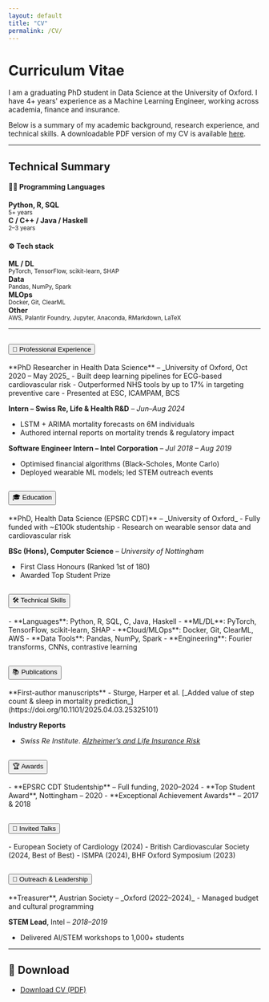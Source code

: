 ```yaml
---
layout: default
title: "CV"
permalink: /CV/
---
```

# Curriculum Vitae 
I am a graduating PhD student in Data Science at the University of Oxford. I have 4+ years' experience as a Machine Learning Engineer, working across academia, finance and insurance. 

Below is a summary of my academic background, research experience, and technical skills. A downloadable PDF version of my CV is available [here](/assets/files/CV.pdf).

<hr>


<h2>Technical Summary</h2>

<h4>🧑‍💻 Programming Languages</h4>
<div class="row text-center mb-4 cv-tech-summary">
  <div class="col-md-3"><strong>Python, R, SQL</strong><br/><small>5+ years</small></div>
  <div class="col-md-3"><strong>C / C++ / Java / Haskell</strong><br/><small>2–3 years</small></div>
</div>

<h4>⚙️ Tech stack</h4>
<div class="row text-center cv-tech-summary">
  <div class="col-md-3"><strong>ML / DL</strong><br/><small>PyTorch, TensorFlow, scikit-learn, SHAP</small></div>
  <div class="col-md-3"><strong>Data</strong><br/><small>Pandas, NumPy, Spark</small></div>
  <div class="col-md-3"><strong>MLOps</strong><br/><small>Docker, Git, ClearML</small></div>
  <div class="col-md-3"><strong>Other</strong><br/><small>AWS, Palantir Foundry, Jupyter, Anaconda, RMarkdown, LaTeX</small></div>
</div>



<hr>


<!-- ✅ Bootstrap Accordion for collapsible CV sections -->
<div class="accordion" id="cvAccordion">

<!-- 💼 Professional Experience -->
<div class="accordion-item">
  <h2 class="accordion-header" id="headingExp">
    <button class="accordion-button collapsed" type="button" data-bs-toggle="collapse" data-bs-target="#collapseExp">
      💼 Professional Experience
    </button>
  </h2>
  <div id="collapseExp" class="accordion-collapse collapse" data-bs-parent="#cvAccordion">
    <div class="accordion-body" markdown="1">
**PhD Researcher in Health Data Science** – _University of Oxford, Oct 2020 – May 2025_  
- Built deep learning pipelines for ECG-based cardiovascular risk  
- Outperformed NHS tools by up to 17% in targeting preventive care  
- Presented at ESC, ICAMPAM, BCS  

**Intern – Swiss Re, Life & Health R&D** – _Jun–Aug 2024_  
- LSTM + ARIMA mortality forecasts on 6M individuals  
- Authored internal reports on mortality trends & regulatory impact

**Software Engineer Intern – Intel Corporation** – _Jul 2018 – Aug 2019_  
- Optimised financial algorithms (Black-Scholes, Monte Carlo)  
- Deployed wearable ML models; led STEM outreach events
    </div> <!-- accordion-body -->
  </div> <!-- accordion-box -->
</div> <!-- accordion-item -->

<!-- 🎓 Education -->
<div class="accordion-item">
  <h2 class="accordion-header" id="headingEdu">
    <button class="accordion-button collapsed" type="button" data-bs-toggle="collapse" data-bs-target="#collapseEdu">
      🎓 Education
    </button>
  </h2>
  <div id="collapseEdu" class="accordion-collapse collapse" data-bs-parent="#cvAccordion">
    <div class="accordion-body" markdown="1">
**PhD, Health Data Science (EPSRC CDT)** – _University of Oxford_  
- Fully funded with ~£100k studentship  
- Research on wearable sensor data and cardiovascular risk  

**BSc (Hons), Computer Science** – _University of Nottingham_  
- First Class Honours (Ranked 1st of 180)  
- Awarded Top Student Prize
    </div>
  </div>
</div>

<!-- 🛠️ Technical Skills -->
<div class="accordion-item">
  <h2 class="accordion-header" id="headingSkills">
    <button class="accordion-button collapsed" type="button" data-bs-toggle="collapse" data-bs-target="#collapseSkills">
      🛠️ Technical Skills
    </button>
  </h2>
  <div id="collapseSkills" class="accordion-collapse collapse" data-bs-parent="#cvAccordion">
    <div class="accordion-body" markdown="1">
- **Languages**: Python, R, SQL, C, Java, Haskell  
- **ML/DL**: PyTorch, TensorFlow, scikit-learn, SHAP  
- **Cloud/MLOps**: Docker, Git, ClearML, AWS  
- **Data Tools**: Pandas, NumPy, Spark  
- **Engineering**: Fourier transforms, CNNs, contrastive learning
    </div>
  </div>
</div>

<!-- 📚 Publications -->
<div class="accordion-item">
  <h2 class="accordion-header" id="headingPubs">
    <button class="accordion-button collapsed" type="button" data-bs-toggle="collapse" data-bs-target="#collapsePubs">
      📚 Publications
    </button>
  </h2>
  <div id="collapsePubs" class="accordion-collapse collapse" data-bs-parent="#cvAccordion">
    <div class="accordion-body" markdown="1">
**First-author manuscripts**  
- Sturge, Harper et al. [_Added value of step count & sleep in mortality prediction_](https://doi.org/10.1101/2025.04.03.25325101)  

**Industry Reports**  
- *Swiss Re Institute*. [_Alzheimer’s and Life Insurance Risk_](https://www.swissre.com/reinsurance/insights/alzheimers-disease-growing-development.html)
    </div>
  </div>
</div>

<!-- 🏆 Awards -->
<div class="accordion-item">
  <h2 class="accordion-header" id="headingAwards">
    <button class="accordion-button collapsed" type="button" data-bs-toggle="collapse" data-bs-target="#collapseAwards">
      🏆 Awards
    </button>
  </h2>
  <div id="collapseAwards" class="accordion-collapse collapse" data-bs-parent="#cvAccordion">
    <div class="accordion-body" markdown="1">
- **EPSRC CDT Studentship** – Full funding, 2020–2024  
- **Top Student Award**, Nottingham – 2020  
- **Exceptional Achievement Awards** – 2017 & 2018
    </div>
  </div>
</div>

<!-- 🎤 Invited Talks -->
<div class="accordion-item">
  <h2 class="accordion-header" id="headingTalks">
    <button class="accordion-button collapsed" type="button" data-bs-toggle="collapse" data-bs-target="#collapseTalks">
      🎤 Invited Talks
    </button>
  </h2>
  <div id="collapseTalks" class="accordion-collapse collapse" data-bs-parent="#cvAccordion">
    <div class="accordion-body" markdown="1">
- European Society of Cardiology (2024)  
- British Cardiovascular Society (2024, Best of Best)  
- ISMPA (2024), BHF Oxford Symposium (2023)
    </div>
  </div>
</div>

<!-- 🤝 Outreach -->
<div class="accordion-item">
  <h2 class="accordion-header" id="headingOutreach">
    <button class="accordion-button collapsed" type="button" data-bs-toggle="collapse" data-bs-target="#collapseOutreach">
      🤝 Outreach & Leadership
    </button>
  </h2>
  <div id="collapseOutreach" class="accordion-collapse collapse" data-bs-parent="#cvAccordion">
    <div class="accordion-body" markdown="1">
**Treasurer**, Austrian Society – _Oxford (2022–2024)_  
- Managed budget and cultural programming  

**STEM Lead**, Intel – _2018–2019_  
- Delivered AI/STEM workshops to 1,000+ students
    </div>
  </div>
</div>

</div>  <!-- accordion -->


<!-- Add a spacer to ensure layout separation -->
<div class="mt-4"></div>

<hr>

## 📄 Download

- [Download CV (PDF)](/assets/files/CV.pdf)
